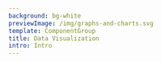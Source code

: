 ```yaml
---
background: bg-white
previewImage: /img/graphs-and-charts.svg
template: ComponentGroup
title: Data Visualization
intro: Intro
---
```


